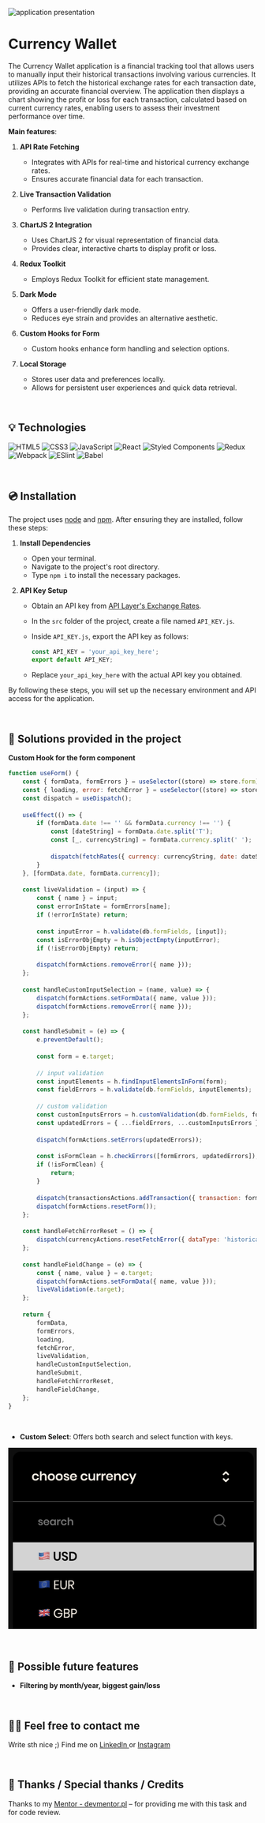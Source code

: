 ![application presentation](src/assets/gif/add-transaction.gif)

# Currency Wallet

The Currency Wallet application is a financial tracking tool that allows users to manually input their historical transactions involving various currencies. It utilizes APIs to fetch the historical exchange rates for each transaction date, providing an accurate financial overview. The application then displays a chart showing the profit or loss for each transaction, calculated based on current currency rates, enabling users to assess their investment performance over time.

**Main features**:

1. **API Rate Fetching**
   - Integrates with APIs for real-time and historical currency exchange rates.
   - Ensures accurate financial data for each transaction.

2. **Live Transaction Validation**
   - Performs live validation during transaction entry.

3. **ChartJS 2 Integration**
   - Uses ChartJS 2 for visual representation of financial data.
   - Provides clear, interactive charts to display profit or loss.

4. **Redux Toolkit**
   - Employs Redux Toolkit for efficient state management.

5. **Dark Mode**
   - Offers a user-friendly dark mode.
   - Reduces eye strain and provides an alternative aesthetic.

6. **Custom Hooks for Form**
   - Custom hooks enhance form handling and selection options.

7. **Local Storage**
   - Stores user data and preferences locally.
   - Allows for persistent user experiences and quick data retrieval.

&nbsp;

## 💡 Technologies

![HTML5](https://img.shields.io/badge/html5-%23E34F26.svg?style=for-the-badge&logo=html5&logoColor=white)
![CSS3](https://img.shields.io/badge/css3-%231572B6.svg?style=for-the-badge&logo=css3&logoColor=white)
![JavaScript](https://img.shields.io/badge/javascript-%23323330.svg?style=for-the-badge&logo=javascript&logoColor=%23F7DF1E)
![React](https://img.shields.io/badge/react-%2320232a.svg?style=for-the-badge&logo=react&logoColor=%2361DAFB)
![Styled Components](https://img.shields.io/badge/styled--components-DB7093?style=for-the-badge&logo=styled-components&logoColor=white)
![Redux](https://img.shields.io/badge/redux-%23593d88.svg?style=for-the-badge&logo=redux&logoColor=white)
![Webpack](https://img.shields.io/badge/webpack-%238DD6F9.svg?style=for-the-badge&logo=webpack&logoColor=black)
![ESlint](https://img.shields.io/badge/ESLint-4B3263?style=for-the-badge&logo=eslint&logoColor=white)
![Babel](https://img.shields.io/badge/Babel-F9DC3e?style=for-the-badge&logo=babel&logoColor=black)

&nbsp;

## 💿 Installation

The project uses [node](https://nodejs.org/en/) and [npm](https://www.npmjs.com/). After ensuring they are installed, follow these steps:

1. **Install Dependencies**
   - Open your terminal.
   - Navigate to the project's root directory.
   - Type `npm i` to install the necessary packages.

2. **API Key Setup**
   - Obtain an API key from [API Layer's Exchange Rates](https://api.apilayer.com/exchangerates_data).
   - In the `src` folder of the project, create a file named `API_KEY.js`.
   - Inside `API_KEY.js`, export the API key as follows:

     ```javascript
     const API_KEY = 'your_api_key_here';
     export default API_KEY;
     ```

   - Replace `your_api_key_here` with the actual API key you obtained.

By following these steps, you will set up the necessary environment and API access for the application.



&nbsp;

## 🤔 Solutions provided in the project

**Custom Hook for the form component**

```javascript 
function useForm() {
    const { formData, formErrors } = useSelector((store) => store.form);
    const { loading, error: fetchError } = useSelector((store) => store.currency.historical);
    const dispatch = useDispatch();

    useEffect(() => {
        if (formData.date !== '' && formData.currency !== '') {
            const [dateString] = formData.date.split('T');
            const [_, currencyString] = formData.currency.split(' ');

            dispatch(fetchRates({ currency: currencyString, date: dateString, dataType: 'historical' }));
        }
    }, [formData.date, formData.currency]);

    const liveValidation = (input) => {
        const { name } = input;
        const errorInState = formErrors[name];
        if (!errorInState) return;

        const inputError = h.validate(db.formFields, [input]);
        const isErrorObjEmpty = h.isObjectEmpty(inputError);
        if (!isErrorObjEmpty) return;

        dispatch(formActions.removeError({ name }));
    };

    const handleCustomInputSelection = (name, value) => {
        dispatch(formActions.setFormData({ name, value }));
        dispatch(formActions.removeError({ name }));
    };

    const handleSubmit = (e) => {
        e.preventDefault();

        const form = e.target;

        // input validation
        const inputElements = h.findInputElementsInForm(form);
        const fieldErrors = h.validate(db.formFields, inputElements);

        // custom validation
        const customInputsErrors = h.customValidation(db.formFields, formData);
        const updatedErrors = { ...fieldErrors, ...customInputsErrors };

        dispatch(formActions.setErrors(updatedErrors));

        const isFormClean = h.checkErrors([formErrors, updatedErrors]);
        if (!isFormClean) {
            return;
        }

        dispatch(transactionsActions.addTransaction({ transaction: formData }));
        dispatch(formActions.resetForm());
    };

    const handleFetchErrorReset = () => {
        dispatch(currencyActions.resetFetchError({ dataType: 'historical' }));
    };

    const handleFieldChange = (e) => {
        const { name, value } = e.target;
        dispatch(formActions.setFormData({ name, value }));
        liveValidation(e.target);
    };

    return {
        formData,
        formErrors,
        loading,
        fetchError,
        liveValidation,
        handleCustomInputSelection,
        handleSubmit,
        handleFetchErrorReset,
        handleFieldChange,
    };
}

```

&nbsp;

-   **Custom Select**: Offers both search and select function with keys.

![custom select screenshot](src/assets/images/custom-select-screenshot.png)

&nbsp;

## 💭 Possible future features

-   **Filtering by month/year, biggest gain/loss**

&nbsp;

## 🙋‍♂️ Feel free to contact me

Write sth nice ;) Find me on [LinkedIn ](https://www.linkedin.com/in/marcin-kulbicki-426817a4/) or [Instagram](https://www.instagram.com/yakksiek/)

&nbsp;

## 👏 Thanks / Special thanks / Credits

Thanks to my [Mentor - devmentor.pl](https://devmentor.pl/) – for providing me with this task and for code review.
